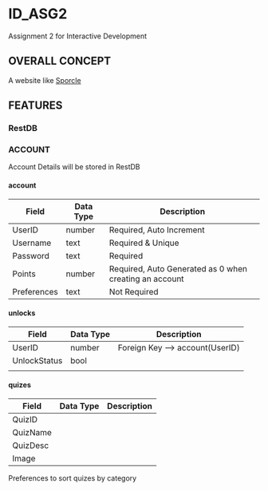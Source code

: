 # ID_ASG2
 Assignment 2 for Interactive Development

## OVERALL CONCEPT
A website like [Sporcle](https://www.sporcle.com/?refresh)

## FEATURES

### RestDB

### ACCOUNT
Account Details will be stored in RestDB

#### account
|Field|Data Type|Description|
|-----|---------|-----------|
|UserID|number|Required, Auto Increment|
|Username|text|Required & Unique|
|Password|text|Required|
|Points|number|Required, Auto Generated as 0 when creating an account|
|Preferences|text|Not Required|

#### unlocks
|Field|Data Type|Description|
|-----|---------|-----------|
|UserID|number|Foreign Key --> account(UserID)|
|UnlockStatus|bool|
||

#### quizes
|Field|Data Type|Description|
|-----|---------|-----------|
|QuizID|
|QuizName|
|QuizDesc|
|Image|

Preferences to sort quizes by category